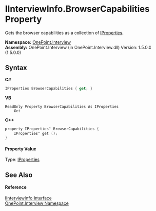 # IInterviewInfo.BrowserCapabilities Property 
 

Gets the browser capabilities as a collection of <a href="T_OnePoint_Interview_IProperties">IProperties</a>.

**Namespace:**&nbsp;<a href="N_OnePoint_Interview">OnePoint.Interview</a><br />**Assembly:**&nbsp;OnePoint.Interview (in OnePoint.Interview.dll) Version: 1.5.0.0 (1.5.0.0)

## Syntax

**C#**<br />
``` C#
IProperties BrowserCapabilities { get; }
```

**VB**<br />
``` VB
ReadOnly Property BrowserCapabilities As IProperties
	Get
```

**C++**<br />
``` C++
property IProperties^ BrowserCapabilities {
	IProperties^ get ();
}
```


#### Property Value
Type: <a href="T_OnePoint_Interview_IProperties">IProperties</a>

## See Also


#### Reference
<a href="T_OnePoint_Interview_IInterviewInfo">IInterviewInfo Interface</a><br /><a href="N_OnePoint_Interview">OnePoint.Interview Namespace</a><br />